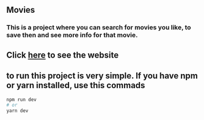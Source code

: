 ## Movies

### This is a project where you can search for movies you like, to save then and see more info for that movie.

## Click <a href="https://movies-umber.vercel.app/" target="_blank">here<a/> to see the website 

## to run this project is very simple. If you have npm or yarn installed, use this commads
```bash
npm run dev
# or
yarn dev
```
